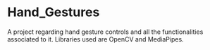 # Hand_Gestures
A project regarding hand gesture controls and all the functionalities associated to it.
Libraries used are OpenCV and MediaPipes.
